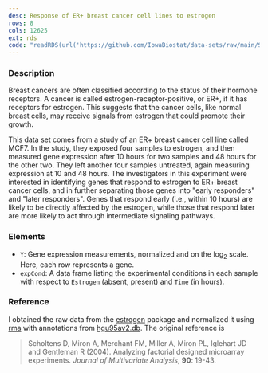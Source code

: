 ```yaml
---
desc: Response of ER+ breast cancer cell lines to estrogen
rows: 8
cols: 12625
ext: rds
code: "readRDS(url('https://github.com/IowaBiostat/data-sets/raw/main/Scholtens2004/Scholtens2004.rds'))"
---
```


### Description

Breast cancers are often classified according to the status of their hormone receptors. A cancer is called estrogen-receptor-positive, or ER+, if it has receptors for estrogen. This suggests that the cancer cells, like normal breast cells, may receive signals from estrogen that could promote their growth.

This data set comes from a study of an ER+ breast cancer cell line called MCF7. In the study, they exposed four samples to estrogen, and then measured gene expression after 10 hours for two samples and 48 hours for the other two. They left another four samples untreated, again measuring expression at 10 and 48 hours. The investigators in this experiment were interested in identifying genes that respond to estrogen to ER+ breast cancer cells, and in further separating those genes into "early responders" and "later responders". Genes that respond early (i.e., within 10 hours) are likely to be directly affected by the estrogen, while those that respond later are more likely to act through intermediate signaling pathways.

### Elements

* `Y`: Gene expression measurements, normalized and on the log<sub>2</sub> scale. Here, each row represents a gene.
* `expCond`: A data frame listing the experimental conditions in each sample with respect to `Estrogen` (absent, present) and `Time` (in hours).

### Reference

I obtained the raw data from the [estrogen](http://bioconductor.org/packages/release/data/experiment/html/estrogen.html) package and normalized it using [rma](http://bioconductor.org/packages/release/bioc/html/affy.html) with annotations from [hgu95av2.db](http://bioconductor.org/packages/release/data/annotation/html/hgu95av2.db.html). The original reference is

> Scholtens D, Miron A, Merchant FM, Miller A, Miron PL, Iglehart JD and Gentleman R (2004). Analyzing factorial designed microarray experiments. *Journal of Multivariate Analysis*, **90**: 19-43.

